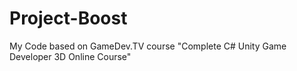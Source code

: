 # Project-Boost
My Code based on GameDev.TV course "Complete C# Unity Game Developer 3D Online Course"
